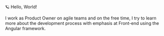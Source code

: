 🪐 Hello, World!

I work as Product Owner on agile teams and on the free time, I try to learn more about the development process with emphasis at Front-end using the Angular framework.

<!---
joaofsds/joaofsds is a ✨ special ✨ repository because its `README.md` (this file) appears on your GitHub profile.
You can click the Preview link to take a look at your changes.
--->
